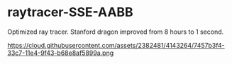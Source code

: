 raytracer-SSE-AABB
==================

Optimized ray tracer. Stanford dragon improved from 8 hours to 1 second. 

https://cloud.githubusercontent.com/assets/2382481/4143264/7457b3f4-33c7-11e4-9f43-b68e8af5899a.png
